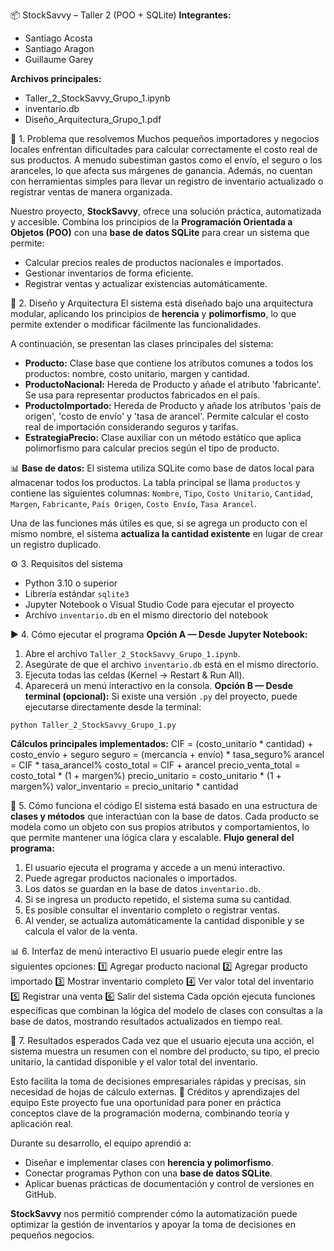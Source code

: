 📦 StockSavvy – Taller 2 (POO + SQLite)
**Integrantes:**
- Santiago Acosta
- Santiago Aragon
- Guillaume Garey

**Archivos principales:**
- Taller_2_StockSavvy_Grupo_1.ipynb
- inventario.db
- Diseño_Arquitectura_Grupo_1.pdf

🧠 1. Problema que resolvemos
Muchos pequeños importadores y negocios locales enfrentan dificultades para calcular correctamente el costo real de sus productos. A menudo subestiman gastos como el envío, el seguro o los aranceles, lo que afecta sus márgenes de ganancia. Además, no cuentan con herramientas simples para llevar un registro de inventario actualizado o registrar ventas de manera organizada.

Nuestro proyecto, **StockSavvy**, ofrece una solución práctica, automatizada y accesible. Combina los principios de la **Programación Orientada a Objetos (POO)** con una **base de datos SQLite** para crear un sistema que permite: 
- Calcular precios reales de productos nacionales e importados.
- Gestionar inventarios de forma eficiente.
- Registrar ventas y actualizar existencias automáticamente.
  
🧱 2. Diseño y Arquitectura
El sistema está diseñado bajo una arquitectura modular, aplicando los principios de **herencia** y **polimorfismo**, lo que permite extender o modificar fácilmente las funcionalidades.

A continuación, se presentan las clases principales del sistema:
- **Producto:** Clase base que contiene los atributos comunes a todos los productos: nombre, costo unitario, margen y cantidad.
- **ProductoNacional:** Hereda de Producto y añade el atributo 'fabricante'. Se usa para representar productos fabricados en el país.
- **ProductoImportado:** Hereda de Producto y añade los atributos 'país de origen', 'costo de envío' y 'tasa de arancel'. Permite calcular el costo real de importación considerando seguros y tarifas.
- **EstrategiaPrecio:** Clase auxiliar con un método estático que aplica polimorfismo para calcular precios según el tipo de producto.

📊 **Base de datos:**
El sistema utiliza SQLite como base de datos local para almacenar todos los productos. La tabla principal se llama `productos` y contiene las siguientes columnas:
`Nombre`, `Tipo`, `Costo Unitario`, `Cantidad`, `Margen`, `Fabricante`, `País Origen`, `Costo Envío`, `Tasa Arancel`.

Una de las funciones más útiles es que, si se agrega un producto con el mismo nombre, el sistema **actualiza la cantidad existente** en lugar de crear un registro duplicado.

⚙️ 3. Requisitos del sistema
- Python 3.10 o superior
- Librería estándar `sqlite3`
- Jupyter Notebook o Visual Studio Code para ejecutar el proyecto
- Archivo `inventario.db` en el mismo directorio del notebook
  
▶️ 4. Cómo ejecutar el programa
**Opción A — Desde Jupyter Notebook:**
1. Abre el archivo `Taller_2_StockSavvy_Grupo_1.ipynb`.
2. Asegúrate de que el archivo `inventario.db` está en el mismo directorio.
3. Ejecuta todas las celdas (Kernel → Restart & Run All).
4. Aparecerá un menú interactivo en la consola.
**Opción B — Desde terminal (opcional):**
Si existe una versión `.py` del proyecto, puede ejecutarse directamente desde la terminal:

`python Taller_2_StockSavvy_Grupo_1.py`

**Cálculos principales implementados:**
CIF = (costo_unitario * cantidad) + costo_envio + seguro
seguro = (mercancía + envío) * tasa_seguro%
arancel = CIF * tasa_arancel%
costo_total = CIF + arancel
precio_venta_total = costo_total * (1 + margen%)
precio_unitario = costo_unitario * (1 + margen%)
valor_inventario = precio_unitario * cantidad

🧩 5. Cómo funciona el código
El sistema está basado en una estructura de **clases y métodos** que interactúan con la base de datos. Cada producto se modela como un objeto con sus propios atributos y comportamientos, lo que permite mantener una lógica clara y escalable.
**Flujo general del programa:**
1. El usuario ejecuta el programa y accede a un menú interactivo.
2. Puede agregar productos nacionales o importados.
3. Los datos se guardan en la base de datos `inventario.db`.
4. Si se ingresa un producto repetido, el sistema suma su cantidad.
5. Es posible consultar el inventario completo o registrar ventas.
6. Al vender, se actualiza automáticamente la cantidad disponible y se calcula el valor de la venta.
   
📊 6. Interfaz de menú interactivo
El usuario puede elegir entre las siguientes opciones:
1️⃣ Agregar producto nacional
2️⃣ Agregar producto importado
3️⃣ Mostrar inventario completo
4️⃣ Ver valor total del inventario
5️⃣ Registrar una venta
6️⃣ Salir del sistema
Cada opción ejecuta funciones específicas que combinan la lógica del modelo de clases con consultas a la base de datos, mostrando resultados actualizados en tiempo real.

🎉 7. Resultados esperados
Cada vez que el usuario ejecuta una acción, el sistema muestra un resumen con el nombre del producto, su tipo, el precio unitario, la cantidad disponible y el valor total del inventario.

Esto facilita la toma de decisiones empresariales rápidas y precisas, sin necesidad de hojas de cálculo externas.
🤝 Créditos y aprendizajes del equipo
Este proyecto fue una oportunidad para poner en práctica conceptos clave de la programación moderna, combinando teoría y aplicación real.

Durante su desarrollo, el equipo aprendió a:
- Diseñar e implementar clases con **herencia y polimorfismo**.
- Conectar programas Python con una **base de datos SQLite**.
- Aplicar buenas prácticas de documentación y control de versiones en GitHub.

**StockSavvy** nos permitió comprender cómo la automatización puede optimizar la gestión de inventarios y apoyar la toma de decisiones en pequeños negocios.
